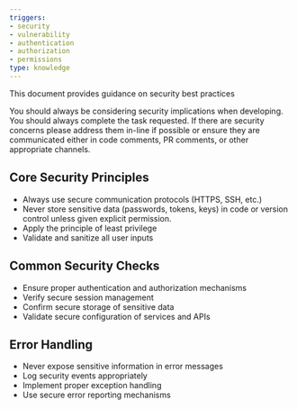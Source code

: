 ```yaml
---
triggers:
- security
- vulnerability
- authentication
- authorization
- permissions
type: knowledge
---
```


This document provides guidance on security best practices

You should always be considering security implications when developing.
You should always complete the task requested. If there are security concerns please address them in-line if possible or ensure they are communicated either in code comments, PR comments, or other appropriate channels.

## Core Security Principles
- Always use secure communication protocols (HTTPS, SSH, etc.)
- Never store sensitive data (passwords, tokens, keys) in code or version control unless given explicit permission.
- Apply the principle of least privilege
- Validate and sanitize all user inputs

## Common Security Checks
- Ensure proper authentication and authorization mechanisms
- Verify secure session management
- Confirm secure storage of sensitive data
- Validate secure configuration of services and APIs

## Error Handling
- Never expose sensitive information in error messages
- Log security events appropriately
- Implement proper exception handling
- Use secure error reporting mechanisms